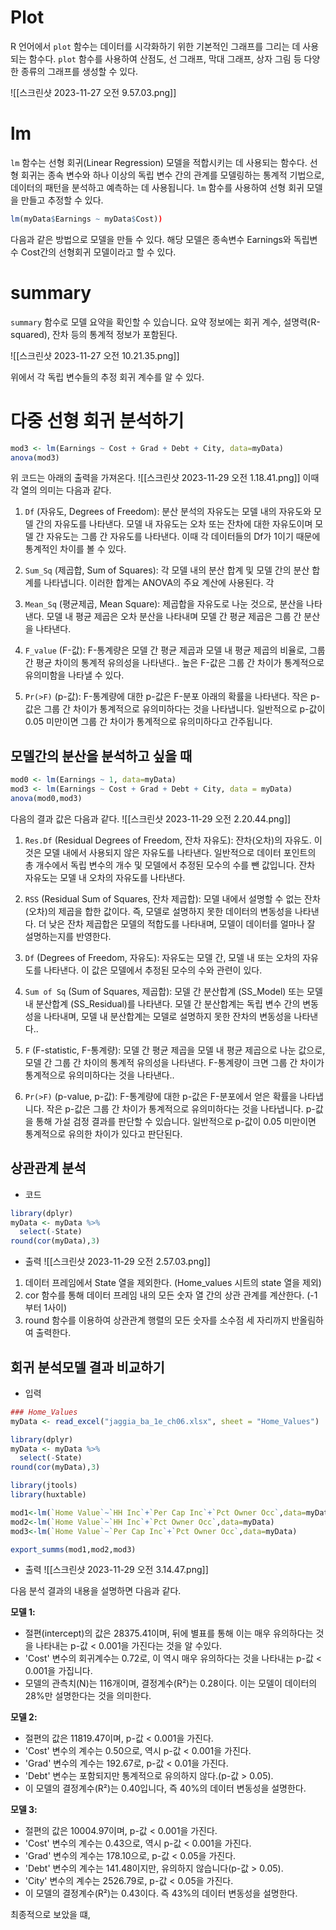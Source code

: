 
#  Plot
R 언어에서 `plot` 함수는 데이터를 시각화하기 위한 기본적인 그래프를 그리는 데 사용되는 함수다. `plot` 함수를 사용하여 산점도, 선 그래프, 막대 그래프, 상자 그림 등 다양한 종류의 그래프를 생성할 수 있다. 

![[스크린샷 2023-11-27 오전 9.57.03.png]]


# lm
`lm` 함수는 선형 회귀(Linear Regression) 모델을 적합시키는 데 사용되는 함수다. 선형 회귀는 종속 변수와 하나 이상의 독립 변수 간의 관계를 모델링하는 통계적 기법으로, 데이터의 패턴을 분석하고 예측하는 데 사용됩니다. `lm` 함수를 사용하여 선형 회귀 모델을 만들고 추정할 수 있다.

```R
lm(myData$Earnings ~ myData$Cost))
```
다음과 같은 방법으로  모델을 만들 수 있다.
해당 모델은 종속변수 Earnings와 독립변수 Cost간의 선형회귀 모델이라고 할 수 있다.


# summary

`summary` 함수로 모델 요약을 확인할 수 있습니다. 요약 정보에는 회귀 계수, 설명력(R-squared), 잔차 등의 통계적 정보가 포함된다.


![[스크린샷 2023-11-27 오전 10.21.35.png]]

위에서 각 독립 변수들의 추정 회귀 계수를 알 수 있다.


# 다중 선형 회귀 분석하기

```R
mod3 <- lm(Earnings ~ Cost + Grad + Debt + City, data=myData)
anova(mod3)
```
위 코드는 아래의 출력을 가져온다.
![[스크린샷 2023-11-29 오전 1.18.41.png]]
이때 각 열의 의미는 다음과 같다.

1. `Df` (자유도, Degrees of Freedom): 분산 분석의 자유도는 모델 내의 자유도와 모델 간의 자유도를 나타낸다. 모델 내 자유도는 오차 또는 잔차에 대한 자유도이며 모델 간 자유도는 그룹 간 자유도를 나타낸다. 이때 각 데이터들의 Df가 1이기 때문에 통계적인 차이를 볼 수 있다.
   
    
2. `Sum_Sq` (제곱합, Sum of Squares): 각 모델 내의 분산 합계 및 모델 간의 분산 합계를 나타냅니다. 이러한 합계는 ANOVA의 주요 계산에 사용된다. 
	각 
    
3. `Mean_Sq` (평균제곱, Mean Square): 제곱합을 자유도로 나눈 것으로, 분산을 나타낸다. 모델 내 평균 제곱은 오차 분산을 나타내며 모델 간 평균 제곱은 그룹 간 분산을 나타낸다.
    
4. `F_value` (F-값): F-통계량은 모델 간 평균 제곱과 모델 내 평균 제곱의 비율로, 그룹 간 평균 차이의 통계적 유의성을 나타낸다.. 높은 F-값은 그룹 간 차이가 통계적으로 유의미함을 나타낼 수 있다.
    
5. `Pr(>F)` (p-값): F-통계량에 대한 p-값은 F-분포 아래의 확률을 나타낸다. 작은 p-값은 그룹 간 차이가 통계적으로 유의미하다는 것을 나타냅니다. 일반적으로 p-값이 0.05 미만이면 그룹 간 차이가 통계적으로 유의미하다고 간주됩니다.

## 모델간의 분산을 분석하고 싶을 때
```R
mod0 <- lm(Earnings ~ 1, data=myData)
mod3 <- lm(Earnings ~ Cost + Grad + Debt + City, data = myData)
anova(mod0,mod3)
```
다음의 결과 값은 다음과 같다.
![[스크린샷 2023-11-29 오전 2.20.44.png]]

1. `Res.Df` (Residual Degrees of Freedom, 잔차 자유도): 잔차(오차)의 자유도. 이것은 모델 내에서 사용되지 않은 자유도를 나타낸다. 일반적으로 데이터 포인트의 총 개수에서 독립 변수의 개수 및 모델에서 추정된 모수의 수를 뺀 값입니다. 잔차 자유도는 모델 내 오차의 자유도를 나타낸다.
    
2. `RSS` (Residual Sum of Squares, 잔차 제곱합): 모델 내에서 설명할 수 없는 잔차(오차)의 제곱을 합한 값이다. 즉, 모델로 설명하지 못한 데이터의 변동성을 나타낸다. 더 낮은 잔차 제곱합은 모델의 적합도를 나타내며, 모델이 데이터를 얼마나 잘 설명하는지를 반영한다.
    
3. `Df` (Degrees of Freedom, 자유도): 자유도는 모델 간, 모델 내 또는 오차의 자유도를 나타낸다. 이 값은 모델에서 추정된 모수의 수와 관련이 있다.
    
4. `Sum of Sq` (Sum of Squares, 제곱합): 모델 간 분산합계 (SS_Model) 또는 모델 내 분산합계 (SS_Residual)를 나타낸다. 모델 간 분산합계는 독립 변수 간의 변동성을 나타내며, 모델 내 분산합계는 모델로 설명하지 못한 잔차의 변동성을 나타낸다..
    
5. `F` (F-statistic, F-통계량): 모델 간 평균 제곱을 모델 내 평균 제곱으로 나눈 값으로, 모델 간 그룹 간 차이의 통계적 유의성을 나타낸다. F-통계량이 크면 그룹 간 차이가 통계적으로 유의미하다는 것을 나타낸다..
6. `Pr(>F)` (p-value, p-값): F-통계량에 대한 p-값은 F-분포에서 얻은 확률을 나타냅니다. 작은 p-값은 그룹 간 차이가 통계적으로 유의미하다는 것을 나타냅니다. p-값을 통해 가설 검정 결과를 판단할 수 있습니다. 일반적으로 p-값이 0.05 미만이면 통계적으로 유의한 차이가 있다고 판단된다.



## 상관관계 분석

- 코드
```R
library(dplyr)
myData <- myData %>%
  select(-State)
round(cor(myData),3)
```
- 출력
![[스크린샷 2023-11-29 오전 2.57.03.png]]
1. 데이터 프레임에서 State 열을 제외한다. (Home_values 시트의 state 열을 제외)
2. cor 함수를 통해 데이터 프레임 내의 모든 숫자 열 간의 상관 관계를 계산한다. (-1 부터 1사이)
3. round 함수를 이용하여 상관관계 행렬의 모든 숫자를 소수점 세 자리까지 반올림하여 출력한다.


## 회귀 분석모델 결과 비교하기
- 입력
```R
### Home_Values
myData <- read_excel("jaggia_ba_1e_ch06.xlsx", sheet = "Home_Values")

library(dplyr)
myData <- myData %>%
  select(-State)
round(cor(myData),3)

library(jtools)
library(huxtable)

mod1<-lm(`Home Value`~`HH Inc`+`Per Cap Inc`+`Pct Owner Occ`,data=myData)
mod2<-lm(`Home Value`~`HH Inc`+`Pct Owner Occ`,data=myData)
mod3<-lm(`Home Value`~`Per Cap Inc`+`Pct Owner Occ`,data=myData)

export_summs(mod1,mod2,mod3)
```

- 출력
![[스크린샷 2023-11-29 오전 3.14.47.png]]

다음 분석 결과의 내용을 설명하면 다음과 같다.

**모델 1:**

- 절편(intercept)의 값은 28375.41이며, 뒤에 별표를 통해 이는 매우 유의하다는 것을 나타내는 p-값 < 0.001을 가진다는 것을 알 수있다.
- 'Cost' 변수의 회귀계수는 0.72로, 이 역시 매우 유의하다는 것을 나타내는 p-값 < 0.001을 가집니다.
- 모델의 관측치(N)는 116개이며, 결정계수(R²)는 0.28이다. 이는 모델이 데이터의 28%만 설명한다는 것을 의미한다.

**모델 2:**

- 절편의 값은 11819.47이며, p-값 < 0.001을 가진다.
- 'Cost' 변수의 계수는 0.50으로, 역시 p-값 < 0.001을 가진다.
- 'Grad' 변수의 계수는 192.67로, p-값 < 0.01을 가진다.
- 'Debt' 변수는 포함되지만 통계적으로 유의하지 않다.(p-값 > 0.05).
- 이 모델의 결정계수(R²)는 0.40입니다, 즉 40%의 데이터 변동성을 설명한다.

**모델 3:**

- 절편의 값은 10004.97이며, p-값 < 0.001을 가진다.
- 'Cost' 변수의 계수는 0.43으로, 역시 p-값 < 0.001을 가진다.
- 'Grad' 변수의 계수는 178.10으로, p-값 < 0.05을 가진다.
- 'Debt' 변수의 계수는 141.48이지만, 유의하지 않습니다(p-값 > 0.05).
- 'City' 변수의 계수는 2526.79로, p-값 < 0.05을 가진다.
- 이 모델의 결정계수(R²)는 0.43이다. 즉 43%의 데이터 변동성을 설명한다.

최종적으로 보았을 떄,